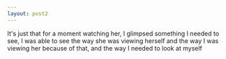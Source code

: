 ```yaml
---
layout: post2
---
```

It's just that for a moment watching her, I glimpsed something I needed to see,
I was able to see the way she was viewing herself and the way I was viewing her because of that,
and the way I needed to look at myself

